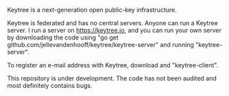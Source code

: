 Keytree is a next-generation open public-key infrastructure.

Keytree is federated and has no central servers. Anyone can run a Keytree
server. I run a server on https://keytree.io, and you can run your own server
by downloading the code using "go get
github.com/jellevandenhooff/keytree/keytree-server" and running
"keytree-server".

To register an e-mail address with Keytree, download and "keytree-client".

This repository is under development. The code has not been audited and most
definitely contains bugs.
